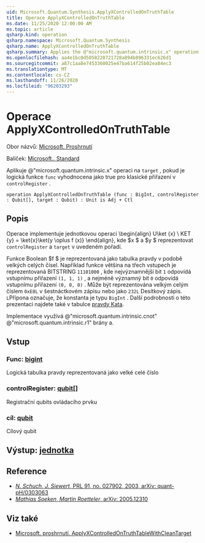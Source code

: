 ```yaml
---
uid: Microsoft.Quantum.Synthesis.ApplyXControlledOnTruthTable
title: Operace ApplyXControlledOnTruthTable
ms.date: 11/25/2020 12:00:00 AM
ms.topic: article
qsharp.kind: operation
qsharp.namespace: Microsoft.Quantum.Synthesis
qsharp.name: ApplyXControlledOnTruthTable
qsharp.summary: Applies the @"microsoft.quantum.intrinsic.x" operation on `target`, if the Boolean function `func` evaluates to true for the classical assignment in `controlRegister`.
ms.openlocfilehash: aa4e1bc0d5058228721728a894b896331ec626d1
ms.sourcegitcommit: a87c1aa8e7453360025e47ba614f25b02ea84ec3
ms.translationtype: MT
ms.contentlocale: cs-CZ
ms.lasthandoff: 11/26/2020
ms.locfileid: "96203293"
---
```

# <a name="applyxcontrolledontruthtable-operation"></a>Operace ApplyXControlledOnTruthTable

Obor názvů: [Microsoft. Proshrnutí](xref:Microsoft.Quantum.Synthesis)

Balíček: [Microsoft.. Standard](https://nuget.org/packages/Microsoft.Quantum.Standard)


Aplikuje @"microsoft.quantum.intrinsic.x" operaci na `target` , pokud je logická funkce `func` vyhodnocena jako true pro klasické přiřazení v `controlRegister` .

```qsharp
operation ApplyXControlledOnTruthTable (func : BigInt, controlRegister : Qubit[], target : Qubit) : Unit is Adj + Ctl
```


## <a name="description"></a>Popis

Operace implementuje jednotkovou operaci \begin{align} U\ket {x} \ KET {y} = \ket{x}\ket{y \oplus f (x)} \end{align}, kde $x $ a $y $ reprezentovat `controlRegister` a `target` v uvedeném pořadí.

Funkce Boolean $f $ je reprezentovaná jako tabulka pravdy v podobě velkých celých čísel.
Například funkce většina na třech vstupech je reprezentovaná BITSTRING `11101000` , kde nejvýznamnější bit `1` odpovídá vstupnímu přiřazení `(1, 1, 1)` , a nejméně významný bit `0` odpovídá vstupnímu přiřazení `(0, 0, 0)` .
Může být reprezentována velkým celým číslem `0xE8L` v šestnáctkovém zápisu nebo jako `232L` Desítkový zápis.  `L`Přípona označuje, že konstanta je typu `BigInt` .
Další podrobnosti o této prezentaci najdete také v tabulce [pravdy Kata](https://github.com/microsoft/QuantumKatas/tree/main/TruthTables).

Implementace využívá @"microsoft.quantum.intrinsic.cnot" @"microsoft.quantum.intrinsic.r1" brány a.

## <a name="input"></a>Vstup

### <a name="func--bigint"></a>Func: [bigint](xref:microsoft.quantum.lang-ref.bigint)

Logická tabulka pravdy reprezentovaná jako velké celé číslo


### <a name="controlregister--qubit"></a>controlRegister: [qubit](xref:microsoft.quantum.lang-ref.qubit)[]

Registrační qubits ovládacího prvku


### <a name="target--qubit"></a>cíl: [qubit](xref:microsoft.quantum.lang-ref.qubit)

Cílový qubit



## <a name="output--unit"></a>Výstup: [jednotka](xref:microsoft.quantum.lang-ref.unit)



## <a name="references"></a>Reference

- [*N. Schuch*, *J. Siewert*, PRL 91, no. 027902, 2003, arXiv: quant-pH/0303063](https://arxiv.org/abs/quant-ph/0303063)
- [*Mathias Soeken*, *Martin Roetteler*, arXiv: 2005.12310](https://arxiv.org/abs/2005.12310)

## <a name="see-also"></a>Viz také

- [Microsoft. proshrnutí. ApplyXControlledOnTruthTableWithCleanTarget](xref:Microsoft.Quantum.Synthesis.ApplyXControlledOnTruthTableWithCleanTarget)